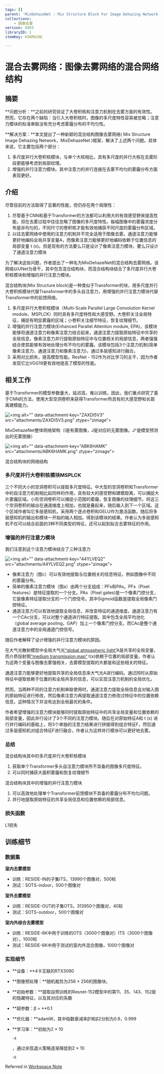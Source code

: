 ```yaml
---
tags: []
parent: 'MixDehazeNet : Mix Structure Block For Image Dehazing Network'
collections:
    - 图像去雾
version: 4493
libraryID: 1
itemKey: H36M9286

---
```

# 混合去雾网络：图像去雾网络的混合网络结构

## 摘要

\*\*问题分析：\*\*之前的研究验证了大卷积核和注意力机制在去雾方面的有效性。然而，它存在两个缺陷：当引入大卷积核时，图像的多尺度特性容易被忽略；注意力模块的标准串联没有充分考虑雾霾分布的不均匀性。

\*\*解决方案：\*\*本文提出了一种新颖的混合结构图像去雾网络( Mix Structure Image Dehazing Network，MixDehazeNet )框架，解决了上述两个问题。具体来说，它主要包括两个部分：

1.  多尺度并行大卷积核模块，与单个大核相比，具有多尺度的并行大核在去雾阶段更能够考虑到局部纹理。
2.  增强的并行注意力模块。其中注意力的并行连接在去雾不均匀的雾霾分布方面表现更好。

## 介绍

尽管目前的方法取得了显著的性能，但仍存在两个局限性：

1.  尽管基于CNN和基于Transformer的方法都可以利用大的有效感受野来提高性能，但在去雾过程中往往忽略了图像的多尺度特性。每幅图像中的雾霾浓度分布是非均匀的，不同尺寸的卷积核才能有效地捕获不同尺度的雾霾分布区域。
2.  以往去雾网络中使用的注意力机制并不完全适用于图像去雾。通道注意力能够更好地编码全局共享变量A，而像素注意力能够更好地编码依赖于位置信息的局部变量 t (x)。但是现有的方法要么只是设计了像素注意力模块，要么只设计了通道注意力模块

为了解决这些问题，作者提出了一种名为MixDehazeNet的混合结构去雾网络。该网络以UNet为骨干，其中包含混合结构块，而混合结构块结合了多尺度并行大卷积核模块和增强的并行注意力模块。

混合结构块(Mix Structure block)是一种类似于Transformer的块，用多尺度并行大卷积核模块代替Transformer中的多头自注意力，用增强的并行注意力模块代替Transformer中的前馈网络。

1.  多尺度并行大卷积核模块（Multi-Scale Parallel Large Convolution Kernel module，MSPLCK）同时具有多尺度特性和大感受野。大卷积关注全局特征，捕捉有明显雾霾的区域；小卷积关注细节特征，恢复纹理细节。
2.  增强的并行注意力模块(Enhanced Parallel Attention module, EPA)，该模块能够将通道注意力和像素注意力结合起来，通道注意力提取原始特征中共享的全局信息，像素注意力并行提取原始特征中与位置相关的局部信息，两者强强结合使其能够有效地处理分布不均匀的雾霾。该模块包括3个注意力机制(简单像素注意力、通道注意力和像素注意力)，通过多层感知进行融合。
3.  采用对比损失，提高模型性能。ResNet - 152作为对比学习的主干，因为作者发现它比VGG19更有效地提高了模型的性能。

## 相关工作

基于Transformer的模型参数量大，延迟高，难以训练。因此，我们重点研究了基于CNN的方法，使用大型空洞卷积来获得Transformer所具有的大感受野和长距离建模能力。

![\<img alt="" data-attachment-key="ZAXDI5V3" src="attachments/ZAXDI5V3.png" ztype="zimage">](attachments/ZAXDI5V3.png)

MixDehazeNet整体网络架构（I是有雾图像，J是对应的无雾图像。J^是模型预测出的无雾图像）

![\<img alt="" data-attachment-key="ABK6HAMK" src="attachments/ABK6HAMK.png" ztype="zimage">](attachments/ABK6HAMK.png)

混合结构块的网络结构

### 多尺度并行大卷积核模块MSPLCK

三个不同大小的空洞卷积可以提取多尺度特征。中大型的空洞卷积和Transformer中的自注意力机制相比起同样的作用，具有较大的感受野和建模距离，可以捕捉大片雾霾区域。小形空洞卷积可以捕捉小范围的雾霾，恢复图像的纹理细节。将这三个空洞卷积的输出在通道维度上相加，也就是叠起来，随后输入到下一个区域。这个区域作者叫它多层感知机，采用两个逐点卷积和GELU作为激活函数。随后将多层感知机的输出和模块一开始的输入相加。得到该模块的结果。作者认为多层感知机不仅可以结合前面的3种不同类型的特征，还可以起到拟合去雾特征的作用。

### 增强的并行注意力模块

我们注意到这个注意力模块结合了三种注意力

![\<img alt="" data-attachment-key="44YLVEQ2" src="attachments/44YLVEQ2.png" ztype="zimage">](attachments/44YLVEQ2.png)

*   像素注意力（图c）可以有效地提取与位置相关的信息特征，例如图像中不同的雾霾分布。
*   简单的像素注意力模块（图a）由两个分支组成：PFs和PAs。PFs（Pixel features）是特征提取的一个分支。PAs（Pixel gates)是一个像素门控分支，它是像素特征提取分支的一个门控信号。其中Sigmoid函数是提取全局像素门控特征。
*   通道注意力可以有效地提取全局信息，并改变特征的通道维度。通道注意力有一个CAc分支，可以对整个通道进行特征提取。其中包含全局平均池化（global average pooling，GAP）加上一个像素门控分支。而CAc是整个通道注意力中的全局通道门控信号。

随后作者解释了设计增强的并行注意力模块的原因。

在大气光散射模型中全局大气光<span class="highlight" data-annotation="%7B%22attachmentURI%22%3A%22http%3A%2F%2Fzotero.org%2Fusers%2F10046823%2Fitems%2FTCA2V49B%22%2C%22pageLabel%22%3A%222%22%2C%22position%22%3A%7B%22pageIndex%22%3A1%2C%22rects%22%3A%5B%5B118.2%2C664.349%2C218.77%2C674.312%5D%5D%7D%2C%22citationItem%22%3A%7B%22uris%22%3A%5B%22http%3A%2F%2Fzotero.org%2Fusers%2F10046823%2Fitems%2FT5ME8KCA%22%5D%2C%22locator%22%3A%222%22%7D%7D" ztype="zhighlight"><a href="zotero://open-pdf/library/items/TCA2V49B?page=2">“global atmospheric light”</a></span>A是共享的全局变量，而介质投射图<span class="highlight" data-annotation="%7B%22attachmentURI%22%3A%22http%3A%2F%2Fzotero.org%2Fusers%2F10046823%2Fitems%2FTCA2V49B%22%2C%22pageLabel%22%3A%222%22%2C%22position%22%3A%7B%22pageIndex%22%3A1%2C%22rects%22%3A%5B%5B50.16%2C652.349%2C155.341%2C662.312%5D%5D%7D%2C%22citationItem%22%3A%7B%22uris%22%3A%5B%22http%3A%2F%2Fzotero.org%2Fusers%2F10046823%2Fitems%2FT5ME8KCA%22%5D%2C%22locator%22%3A%222%22%7D%7D" ztype="zhighlight"><a href="zotero://open-pdf/library/items/TCA2V49B?page=2">“medium transmission map”</a></span> t(x)依赖于位置的局部变量。作者认为这两个变量与图像去雾强相关，去雾模型提取的大都是和这些相关的特征。

通道注意力能够更好地提取共享的全局信息来大气光A进行编码。通过同时从原始特征中提取依赖于位置的和全局共享的信息，可以实现注意力机制的全局优化。

然而，当两种不同的注意力机制串联使用时，通道注意力提取全局信息会对输入图的原始特征进行修改，然后像素注意力再提取通道注意力修改过特征中的位置依赖信息，这种情况下并没有达到全局最优的条件。

作者希望增强的注意力模块能够同时提取原始特征中的共享全局变量和位置依赖的局部变量，因此并行设计了3个不同的注意力模块。随后在对原始特征A和 t (x) 进行并行编码的基础上，将3个单独的注意力结果进行拼接得到组合特征F，然后通过多层感知机对组合特征F进行融合，作者认为这样并行模块可以更好地去雾。

### 总结

混合结构块其中的多尺度并行大卷积核模块

1.  获取单个Transformer多头自注意力模块所不具备的图像多尺度特征。
2.  可以同时捕获大面积雾霾和恢复纹理细节

混合结构块其中的增强的并行注意力模块

1.  可以高效地处理单个Transformer前馈模块不具备的雾霾分布不均匀问题。
2.  并行地提取原始特征的共享全局信息和位置依赖的局部信息。

### 损失函数

L1损失

## 训练细节

### 数据集

**室内去雾模型**

*   训练：RESIDE-IN的子集ITS，13990个图像对，500轮
*   测试：SOTS-indoor，500个图像对

**室外去雾模型**

*   训练：RESIDE-OUT的子集OTS，313950个图像对，40轮
*   测试：SOTS-outdoor，500个图像对

**室内外综合去雾模型**

*   训练：RESIDE-6K中用于训练的OTS（3000个图像对）ITS（3000个图像对），1000轮
*   测试：RESIDE-6K中用于测试的室内外混合图像，1000个图像对

### 实现细节

*   \*\*设备：\*\*4卡互联的RTX3090

*   \*\*图像预处理：\*\*随机裁剪为256 × 256的图像块。

*   \*\*初始参数：\*\*提取自预训练的Resnet-152模型中的第11、35、143、152层的隐藏特征，以及其对应的系数

*   \*\*超参数：β = \*\*0.1

*   \*\*优化器：\*\*adamW，其中指数衰减率β1和β2分别为0.9，0.999

*   \*\*学习率：\*\*初始为2 × 10

    <sup>-4</sup>

    ，通过余弦退火策略逐渐降低到2 × 10

    <sup>-6</sup>

Referred in <a href="./学术论文笔记汇总-RYZ5DF37.md" class="internal-link" zhref="zotero://note/u/RYZ5DF37/?ignore=1&#x26;line=-1" ztype="znotelink" class="internal-link">Workspace Note</a>
